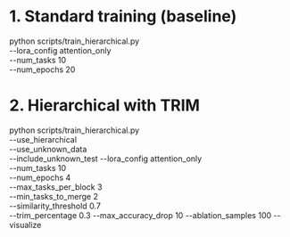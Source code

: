 # 1. Standard training (baseline)
python scripts/train_hierarchical.py \
    --lora_config attention_only \
    --num_tasks 10 \
    --num_epochs 20

# 2. Hierarchical with TRIM
python scripts/train_hierarchical.py \
    --use_hierarchical \
    --use_unknown_data \
    --include_unknown_test
    --lora_config attention_only \
    --num_tasks 10 \
    --num_epochs 4 \
    --max_tasks_per_block 3 \
    --min_tasks_to_merge 2 \
    --similarity_threshold 0.7 \
    --trim_percentage 0.3
    --max_accuracy_drop 10
    --ablation_samples 100
    --visualize